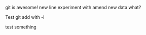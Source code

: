 git is awesome!
new line
experiment with amend
new data
what?

Test git add with -i

test something
